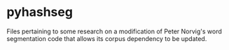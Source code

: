 pyhashseg
=========

Files pertaining to some research on a modification of Peter Norvig's word segmentation code that allows its 
corpus dependency to be updated.


